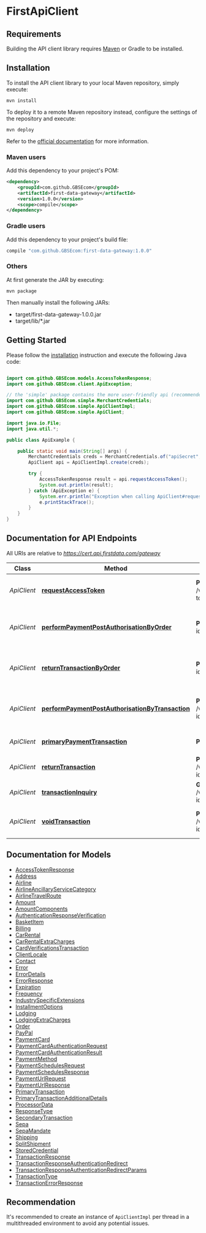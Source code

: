 # FirstApiClient

## Requirements

Building the API client library requires [Maven](https://maven.apache.org/) or Gradle to be installed.

## Installation

To install the API client library to your local Maven repository, simply execute:

```shell
mvn install
```

To deploy it to a remote Maven repository instead, configure the settings of the repository and execute:

```shell
mvn deploy
```

Refer to the [official documentation](https://maven.apache.org/plugins/maven-deploy-plugin/usage.html) for more information.

### Maven users

Add this dependency to your project's POM:

```xml
<dependency>
    <groupId>com.github.GBSEcom</groupId>
    <artifactId>first-data-gateway</artifactId>
    <version>1.0.0</version>
    <scope>compile</scope>
</dependency>
```

### Gradle users

Add this dependency to your project's build file:

```groovy
compile "com.github.GBSEcom:first-data-gateway:1.0.0"
```

### Others

At first generate the JAR by executing:

    mvn package

Then manually install the following JARs:

* target/first-data-gateway-1.0.0.jar
* target/lib/*.jar

## Getting Started

Please follow the [installation](#installation) instruction and execute the following Java code:

```java

import com.github.GBSEcom.models.AccessTokenResponse;
import com.github.GBSEcom.client.ApiException;

// the 'simple' package contains the more user-friendly api (recommended)
import com.github.GBSEcom.simple.MerchantCredentials;
import com.github.GBSEcom.simple.ApiClientImpl;
import com.github.GBSEcom.simple.ApiClient;

import java.io.File;
import java.util.*;

public class ApiExample {

    public static void main(String[] args) {
        MerchantCredentials creds = MerchantCredentials.of("apiSecret", "apiKey");
        ApiClient api = ApiClientImpl.create(creds);

        try {
            AccessTokenResponse result = api.requestAccessToken();
            System.out.println(result);
        } catch (ApiException e) {
            System.err.println("Exception when calling ApiClient#requestAccessToken");
            e.printStackTrace();
        }
    }
}

```

## Documentation for API Endpoints

All URIs are relative to *https://cert.api.firstdata.com/gateway*

Class | Method | HTTP request | Description
------------ | ------------- | ------------- | -------------
*ApiClient* | [**requestAccessToken**](docs/ApiClient.md#requestAccessToken) | **POST** /v1/authentication/access-tokens | Generate an access token for user authentication
*ApiClient* | [**performPaymentPostAuthorisationByOrder**](docs/ApiClient.md#performPaymentPostAuthorisationByOrder) | **POST** /v1/orders/{order-id}/postauth | Use this to capture/complete a transaction. Partial postauths are allowed.
*ApiClient* | [**returnTransactionByOrder**](docs/ApiClient.md#returnTransactionByOrder) | **POST** /v1/orders/{order-id}/return | Use this to return/refund on the order. Partial returns are allowed.
*ApiClient* | [**performPaymentPostAuthorisationByTransaction**](docs/ApiClient.md#performPaymentPostAuthorisationByTransaction) | **POST** /v1/payments/{transaction-id}/postauth | Use this to capture/complete a transaction. Partial postauths are allowed.
*ApiClient* | [**primaryPaymentTransaction**](docs/ApiClient.md#primaryPaymentTransaction) | **POST** /v1/payments | Generate a primary transaction
*ApiClient* | [**returnTransaction**](docs/ApiClient.md#returnTransaction) | **POST** /v1/payments/{transaction-id}/return | Return/refund a transaction.
*ApiClient* | [**transactionInquiry**](docs/ApiClient.md#transactionInquiry) | **GET** /v1/payments/{transaction-id} | Retrieve the state of a transaction
*ApiClient* | [**voidTransaction**](docs/ApiClient.md#voidTransaction) | **POST** /v1/payments/{transaction-id}/void | Reverse a previous action on an existing transaction


## Documentation for Models

 - [AccessTokenResponse](docs/AccessTokenResponse.md)
 - [Address](docs/Address.md)
 - [Airline](docs/Airline.md)
 - [AirlineAncillaryServiceCategory](docs/AirlineAncillaryServiceCategory.md)
 - [AirlineTravelRoute](docs/AirlineTravelRoute.md)
 - [Amount](docs/Amount.md)
 - [AmountComponents](docs/AmountComponents.md)
 - [AuthenticationResponseVerification](docs/AuthenticationResponseVerification.md)
 - [BasketItem](docs/BasketItem.md)
 - [Billing](docs/Billing.md)
 - [CarRental](docs/CarRental.md)
 - [CarRentalExtraCharges](docs/CarRentalExtraCharges.md)
 - [CardVerificationsTransaction](docs/CardVerificationsTransaction.md)
 - [ClientLocale](docs/ClientLocale.md)
 - [Contact](docs/Contact.md)
 - [Error](docs/Error.md)
 - [ErrorDetails](docs/ErrorDetails.md)
 - [ErrorResponse](docs/ErrorResponse.md)
 - [Expiration](docs/Expiration.md)
 - [Frequency](docs/Frequency.md)
 - [IndustrySpecificExtensions](docs/IndustrySpecificExtensions.md)
 - [InstallmentOptions](docs/InstallmentOptions.md)
 - [Lodging](docs/Lodging.md)
 - [LodgingExtraCharges](docs/LodgingExtraCharges.md)
 - [Order](docs/Order.md)
 - [PayPal](docs/PayPal.md)
 - [PaymentCard](docs/PaymentCard.md)
 - [PaymentCardAuthenticationRequest](docs/PaymentCardAuthenticationRequest.md)
 - [PaymentCardAuthenticationResult](docs/PaymentCardAuthenticationResult.md)
 - [PaymentMethod](docs/PaymentMethod.md)
 - [PaymentSchedulesRequest](docs/PaymentSchedulesRequest.md)
 - [PaymentSchedulesResponse](docs/PaymentSchedulesResponse.md)
 - [PaymentUrlRequest](docs/PaymentUrlRequest.md)
 - [PaymentUrlResponse](docs/PaymentUrlResponse.md)
 - [PrimaryTransaction](docs/PrimaryTransaction.md)
 - [PrimaryTransactionAdditionalDetails](docs/PrimaryTransactionAdditionalDetails.md)
 - [ProcessorData](docs/ProcessorData.md)
 - [ResponseType](docs/ResponseType.md)
 - [SecondaryTransaction](docs/SecondaryTransaction.md)
 - [Sepa](docs/Sepa.md)
 - [SepaMandate](docs/SepaMandate.md)
 - [Shipping](docs/Shipping.md)
 - [SplitShipment](docs/SplitShipment.md)
 - [StoredCredential](docs/StoredCredential.md)
 - [TransactionResponse](docs/TransactionResponse.md)
 - [TransactionResponseAuthenticationRedirect](docs/TransactionResponseAuthenticationRedirect.md)
 - [TransactionResponseAuthenticationRedirectParams](docs/TransactionResponseAuthenticationRedirectParams.md)
 - [TransactionType](docs/TransactionType.md)
 - [TransactionErrorResponse](docs/TransactionErrorResponse.md)

## Recommendation

It's recommended to create an instance of `ApiClientImpl` per thread in a multithreaded environment to avoid any potential issues.

